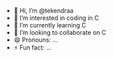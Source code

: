 - 👋 Hi, I’m @tekendraa
- 👀 I’m interested in coding in C
- 🌱 I’m currently learning C
- 💞️ I’m looking to collaborate on C
- 😄 Pronouns: ...
- ⚡ Fun fact: ...

<!---
tekendraa/tekendraa is a ✨ special ✨ repository because its `README.md` (this file) appears on your GitHub profile.
You can click the Preview link to take a look at your changes.
--->
